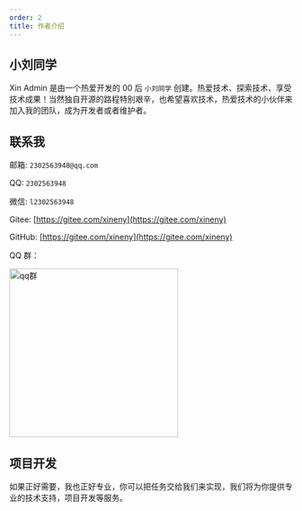 ```yaml
---
order: 2
title: 作者介绍
---
```


## 小刘同学

Xin Admin 是由一个热爱开发的 00 后 `小刘同学` 创建。热爱技术、探索技术、享受技术成果！当然独自开源的路程特别艰辛，也希望喜欢技术，热爱技术的小伙伴来加入我的团队，成为开发者或者维护者。

## 联系我

邮箱: `2302563948@qq.com`

QQ: `2302563948`

微信: `l2302563948`

Gitee: [https://gitee.com/xineny](https://gitee.com/xineny)

GitHub: [https://gitee.com/xineny](https://gitee.com/xineny)

QQ 群：

<div>
<img src="https://file.xinadmin.cn/file/qqchat.jpg" width="300"  alt="qq群"/>
</div>

## 项目开发

如果正好需要，我也正好专业，你可以把任务交给我们来实现，我们将为你提供专业的技术支持，项目开发等服务。
